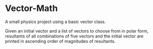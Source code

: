 # Vector-Math
A small physics project using a basic vector class.

Given an initial vector and a list of vectors to choose from in polar form, resultants of all combinations of five vectors
and the initial vector are printed in ascending order of magnitudes of resultants.
